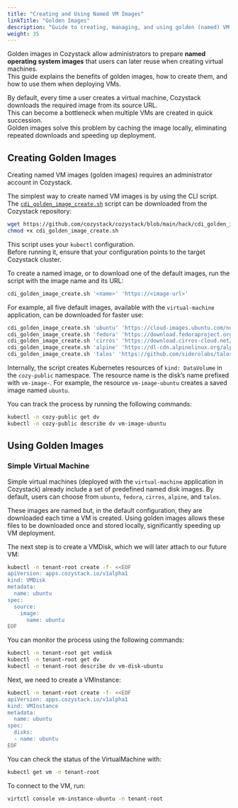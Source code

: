 ```yaml
---
title: "Creating and Using Named VM Images"
linkTitle: "Golden Images"
description: "Guide to creating, managing, and using golden (named) VM images in Cozystack to speed up virtual machine deployment."
weight: 35
---
```


<!--
https://app.read.ai/analytics/meetings/01K0BTTJ1VMJHJ6A5FVV81A3PD
-->

Golden images in Cozystack allow administrators to prepare **named operating system images** that users can later reuse when creating virtual machines.  
This guide explains the benefits of golden images, how to create them, and how to use them when deploying VMs.

By default, every time a user creates a virtual machine, Cozystack downloads the required image from its source URL.  
This can become a bottleneck when multiple VMs are created in quick succession.  
Golden images solve this problem by caching the image locally, eliminating repeated downloads and speeding up deployment.

## Creating Golden Images

Creating named VM images (golden images) requires an administrator account in Cozystack.

The simplest way to create named VM images is by using the CLI script.  
The [`cdi_golden_image_create.sh`](https://github.com/cozystack/cozystack/blob/main/hack/cdi_golden_image_create.sh) script can be downloaded from the Cozystack repository:

```bash
wget https://github.com/cozystack/cozystack/blob/main/hack/cdi_golden_image_create.sh
chmod +x cdi_golden_image_create.sh
```

This script uses your `kubectl` configuration.  
Before running it, ensure that your configuration points to the target Cozystack cluster.

To create a named image, or to download one of the default images, run the script with the image name and its URL:

```bash
cdi_golden_image_create.sh '<name>' 'https://<image-url>'
```

For example, all five default images, available with the `virtual-machine` application, can be downloaded for faster use:

```bash
cdi_golden_image_create.sh 'ubuntu' 'https://cloud-images.ubuntu.com/noble/current/noble-server-cloudimg-amd64.img'
cdi_golden_image_create.sh 'fedora' 'https://download.fedoraproject.org/pub/fedora/linux/releases/40/Cloud/x86_64/images/Fedora-Cloud-Base-Generic.x86_64-40-1.14.qcow2'
cdi_golden_image_create.sh 'cirros' 'https://download.cirros-cloud.net/0.6.2/cirros-0.6.2-x86_64-disk.img'
cdi_golden_image_create.sh 'alpine' 'https://dl-cdn.alpinelinux.org/alpine/v3.20/releases/cloud/nocloud_alpine-3.20.2-x86_64-bios-tiny-r0.qcow2'
cdi_golden_image_create.sh 'talos' 'https://github.com/siderolabs/talos/releases/download/v1.7.6/nocloud-amd64.raw.xz'
```

Internally, the script creates Kubernetes resources of `kind: DataVolume` in the `cozy-public` namespace.
The resource name is the disk’s name prefixed with `vm-image-`.
For example, the resource `vm-image-ubuntu` creates a saved image named `ubuntu`.

You can track the process by running the following commands:
```bash
kubectl -n cozy-public get dv
kubectl -n cozy-public describe dv vm-image-ubuntu
```

## Using Golden Images

### Simple Virtual Machine

Simple virtual machines (deployed with the `virtual-machine` application in Cozystack) already include a set of predefined named disk images.
By default, users can choose from `ubuntu`, `fedora`, `cirros`, `alpine`, and `talos`.

These images are named but, in the default configuration, they are downloaded each time a VM is created.
Using golden images allows these files to be downloaded once and stored locally, significantly speeding up VM deployment.

The next step is to create a VMDisk, which we will later attach to our future VM:

```bash
kubectl -n tenant-root create -f- <<EOF
apiVersion: apps.cozystack.io/v1alpha1
kind: VMDisk
metadata:
  name: ubuntu
spec:
  source:
    image:
      name: ubuntu
EOF
```

You can monitor the process using the following commands:
```bash
kubectl -n tenant-root get vmdisk
kubectl -n tenant-root get dv
kubectl -n tenant-root describe dv vm-disk-ubuntu
```

Next, we need to create a VMInstance:
```bash
kubectl -n tenant-root create -f- <<EOF
apiVersion: apps.cozystack.io/v1alpha1
kind: VMInstance
metadata:
  name: ubuntu
spec:
  disks:
  - name: ubuntu
EOF
```

You can check the status of the VirtualMachine with:
```bash
kubectl get vm -n tenant-root
```

To connect to the VM, run:
```bash
virtctl console vm-instance-ubuntu -n tenant-root
```
